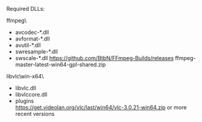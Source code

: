 Required DLLs:

ffmpeg\
- avcodec-*.dll
- avformat-*.dll
- avutil-*.dll
- swresample-*.dll
- swscale-*.dll
https://github.com/BtbN/FFmpeg-Builds/releases ffmpeg-master-latest-win64-gpl-shared.zip

libvlc\win-x64\
- libvlc.dll
- libvlccore.dll
- plugins\
https://get.videolan.org/vlc/last/win64/vlc-3.0.21-win64.zip or more recent versions
